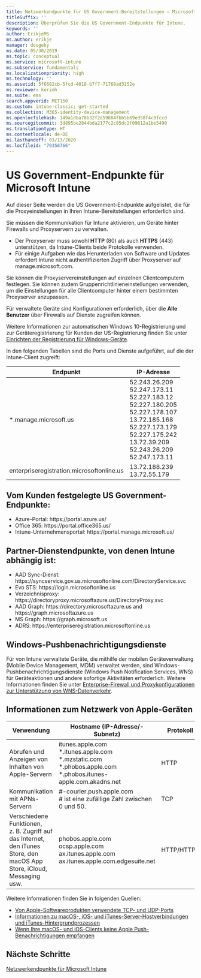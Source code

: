 ```yaml
---
title: Netzwerkendpunkte für US Government-Bereitstellungen – Microsoft Intune
titleSuffix: ''
description: Überprüfen Sie die US Government-Endpunkte für Intune.
keywords: ''
author: ErikjeMS
ms.author: erikje
manager: dougeby
ms.date: 05/30/2019
ms.topic: conceptual
ms.service: microsoft-intune
ms.subservice: fundamentals
ms.localizationpriority: high
ms.technology: ''
ms.assetid: 5f6682cb-5fcd-4018-b7f7-71768ad3152e
ms.reviewer: kerimh
ms.suite: ems
search.appverid: MET150
ms.custom: intune-classic; get-started
ms.collection: M365-identity-device-management
ms.openlocfilehash: 149a1dba78b32f2d59884fbb5b69ed58f4c0fccd
ms.sourcegitcommit: 3d895be2844bda2177c2c85dc2f09612a1be5490
ms.translationtype: HT
ms.contentlocale: de-DE
ms.lasthandoff: 03/13/2020
ms.locfileid: "79358766"
---
```

# <a name="us-government-endpoints-for-microsoft-intune"></a>US Government-Endpunkte für Microsoft Intune

Auf dieser Seite werden die US Government-Endpunkte aufgelistet, die für die Proxyeinstellungen in Ihren Intune-Bereitstellungen erforderlich sind.

Sie müssen die Kommunikation für Intune aktivieren, um Geräte hinter Firewalls und Proxyservern zu verwalten.

- Der Proxyserver muss sowohl **HTTP** (80) als auch **HTTPS** (443) unterstützen, da Intune-Clients beide Protokolle verwenden.
- Für einige Aufgaben wie das Herunterladen von Software und Updates erfordert Intune nicht authentifizierten Zugriff über Proxyserver auf manage.microsoft.com.

Sie können die Proxyservereinstellungen auf einzelnen Clientcomputern festlegen. Sie können zudem Gruppenrichtlinieneinstellungen verwenden, um die Einstellungen für alle Clientcomputer hinter einem bestimmten Proxyserver anzupassen.

Für verwaltete Geräte sind Konfigurationen erforderlich, über die **Alle Benutzer** über Firewalls auf Dienste zugreifen können.

Weitere Informationen zur automatischen Windows 10-Registrierung und zur Geräteregistrierung für Kunden der US-Registrierung finden Sie unter [Einrichten der Registrierung für Windows-Geräte](../enrollment/windows-enroll.md#windows-10-auto-enrollment-and-device-registration).

In den folgenden Tabellen sind die Ports und Dienste aufgeführt, auf die der Intune-Client zugreift:

|**Endpunkt**|**IP-Adresse**|
|---------------------|-----------|
|*.manage.microsoft.us | 52.243.26.209 <br> 52.247.173.11 <br> 52.227.183.12 <br>52.227.180.205 <br> 52.227.178.107 <br> 13.72.185.168 <br> 52.227.173.179 <br> 52.227.175.242 <br> 13.72.39.209 <br> 52.243.26.209 <br> 52.247.173.11 |
| enterpriseregistration.microsoftonline.us | 13.72.188.239 <br> 13.72.55.179 |

## <a name="us-government-customer-designated-endpoints"></a>Vom Kunden festgelegte US Government-Endpunkte:
- Azure-Portal: https:\//portal.azure.us/ 
- Office 365: https:\//portal.office365.us/ 
- Intune-Unternehmensportal: https:\//portal.manage.microsoft.us/ 

## <a name="partner-service-endpoints-that-intune-depends-on"></a>Partner-Dienstendpunkte, von denen Intune abhängig ist:
- AAD Sync-Dienst: https:\//syncservice.gov.us.microsoftonline.com/DirectoryService.svc
- Evo STS: https:\//login.microsoftonline.us
- Verzeichnisproxy: https:\//directoryproxy.microsoftazure.us/DirectoryProxy.svc
- AAD Graph: https:\//directory.microsoftazure.us and https:\//graph.microsoftazure.us
- MS Graph: https:\//graph.microsoft.us
- ADRS: https:\//enterpriseregistration.microsoftonline.us

## <a name="windows-push-notification-services"></a>Windows-Pushbenachrichtigungsdienste
Für von Intune verwaltete Geräte, die mithilfe der mobilen Geräteverwaltung (Mobile Device Management, MDM) verwaltet werden, sind Windows-Pushbenachrichtigungsdienste (Windows Push Notification Services, WNS) für Geräteaktionen und andere sofortige Aktivitäten erforderlich. Weitere Informationen finden Sie unter [Enterprise-Firewall und Proxykonfigurationen zur Unterstützung von WNS-Datenverkehr](https://docs.microsoft.com/windows/uwp/design/shell/tiles-and-notifications/firewall-allowlist-config).

## <a name="apple-device-network-information"></a>Informationen zum Netzwerk von Apple-Geräten

|**Verwendung**|**Hostname (IP-Adresse/-Subnetz)**|**Protokoll**|**Port**|
|------------|-----------|------------|-----------|
|Abrufen und Anzeigen von Inhalten von Apple-Servern|itunes.apple.com<br>\*.itunes.apple.com<br>\*.mzstatic.com<br>\*.phobos.apple.com<br>\*.phobos.itunes-apple.com.akadns.net|HTTP|80|
|Kommunikation mit APNs-Servern|#-courier.push.apple.com<br># ist eine zufällige Zahl zwischen 0 und 50.|TCP|5223 und 443|
|Verschiedene Funktionen, z. B. Zugriff auf das Internet, den iTunes Store, den macOS App Store, iCloud, Messaging usw.|phobos.apple.com<br>ocsp.apple.com<br>ax.itunes.apple.com<br>ax.itunes.apple.com.edgesuite.net|HTTP/HTTPS|80 oder 443|

Weitere Informationen finden Sie in folgenden Quellen:

- [Von Apple-Softwareprodukten verwendete TCP- und UDP-Ports](https://support.apple.com/HT202944)
- [Informationen zu macOS-, iOS- und iTunes-Server-Hostverbindungen und iTunes-Hintergrundprozessen](https://support.apple.com/HT201999)
- [Wenn Ihre macOS- und iOS-Clients keine Apple Push-Benachrichtigungen empfangen](https://support.apple.com/HT203609)

## <a name="next-steps"></a>Nächste Schritte
[Netzwerkendpunkte für Microsoft Intune](intune-endpoints.md)

